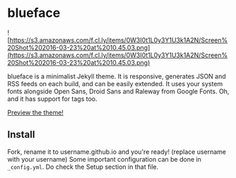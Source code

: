 blueface
=====================

![https://s3.amazonaws.com/f.cl.ly/items/0W3I0t1L0y3Y1U3k1A2N/Screen%20Shot%202016-03-23%20at%2010.45.03.png](https://s3.amazonaws.com/f.cl.ly/items/0W3I0t1L0y3Y1U3k1A2N/Screen%20Shot%202016-03-23%20at%2010.45.03.png)

blueface is a minimalist Jekyll theme. It is responsive, generates JSON and RSS feeds on each build, and can be easily extended. It uses your system fonts alongside Open Sans, Droid Sans and Raleway from Google Fonts. Oh, and it has support for tags too.

[Preview the theme!](http://thien.io/blueface)

## Install

Fork, rename it to username.github.io and you're ready! (replace username with your username) Some important configuration can be done in ``_config.yml``. Do check the Setup section in that file.
